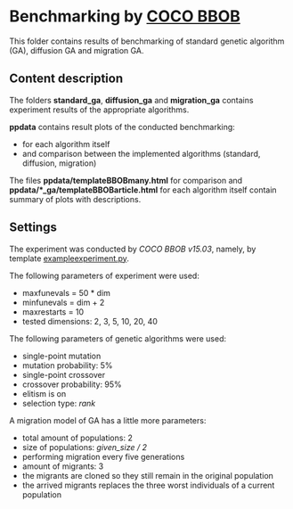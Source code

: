 # Benchmarking by [COCO BBOB](http://coco.gforge.inria.fr/)
This folder contains results of benchmarking of standard genetic algorithm (GA), diffusion GA and migration GA.

## Content description

The folders **standard_ga**, **diffusion_ga** and **migration_ga** contains experiment results of the appropriate algorithms.

**ppdata** contains result plots of the conducted benchmarking: 
* for each algorithm itself
* and comparison between the implemented algorithms (standard, diffusion, migration)

The files **ppdata/templateBBOBmany.html** for comparison and **ppdata/*_ga/templateBBOBarticle.html** for each algorithm itself 
contain summary of plots with descriptions.

## Settings

The experiment was conducted by *COCO BBOB v15.03*, namely, by template [exampleexperiment.py](http://coco.lri.fr/COCOdoc/firsttime.html#running-experiments).

The following parameters of experiment were used:
* maxfunevals = 50 * dim
* minfunevals = dim + 2
* maxrestarts = 10
* tested dimensions: 2, 3, 5, 10, 20, 40

The following parameters of genetic algorithms were used:
* single-point mutation
* mutation probability: 5%
* single-point crossover
* crossover probability: 95%
* elitism is on
* selection type: *rank*

A migration model of GA has a little more parameters:
* total amount of populations: 2
* size of populations: *given_size / 2*
* performing migration every five generations
* amount of migrants: 3
* the migrants are cloned so they still remain in the original population
* the arrived migrants replaces the three worst individuals of a current population
